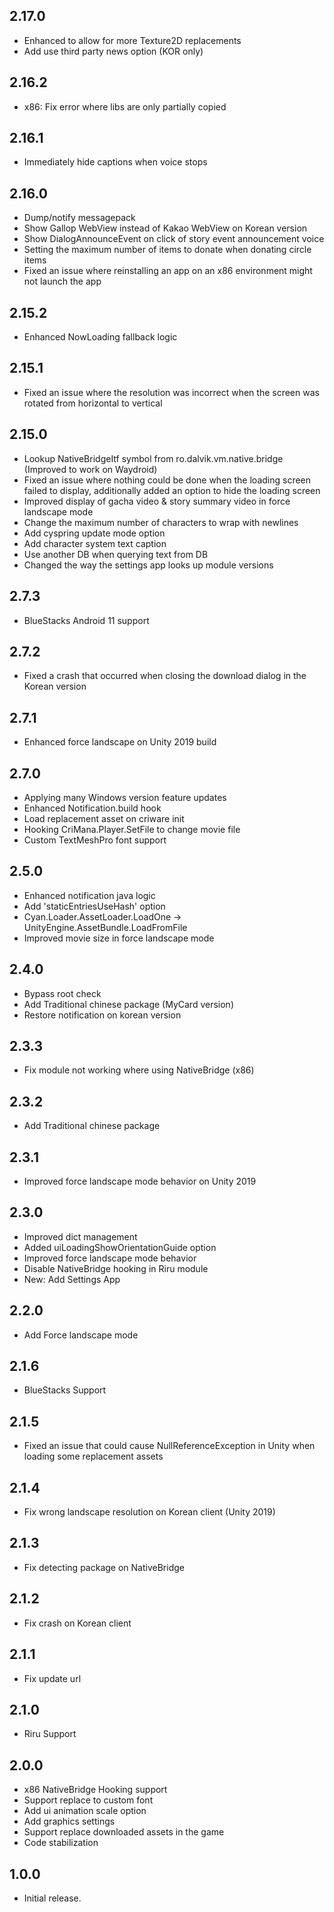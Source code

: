 ## 2.17.0

- Enhanced to allow for more Texture2D replacements
- Add use third party news option (KOR only)

## 2.16.2

- x86: Fix error where libs are only partially copied

## 2.16.1

- Immediately hide captions when voice stops

## 2.16.0

- Dump/notify messagepack
- Show Gallop WebView instead of Kakao WebView on Korean version
- Show DialogAnnounceEvent on click of story event announcement voice
- Setting the maximum number of items to donate when donating circle items
- Fixed an issue where reinstalling an app on an x86 environment might not launch the app

## 2.15.2

- Enhanced NowLoading fallback logic

## 2.15.1

- Fixed an issue where the resolution was incorrect when the screen was rotated from horizontal to vertical

## 2.15.0

- Lookup NativeBridgeItf symbol from ro.dalvik.vm.native.bridge (Improved to work on Waydroid)
- Fixed an issue where nothing could be done when the loading screen failed to display, additionally added an option to hide the loading screen
- Improved display of gacha video & story summary video in force landscape mode
- Change the maximum number of characters to wrap with newlines
- Add cyspring update mode option
- Add character system text caption
- Use another DB when querying text from DB
- Changed the way the settings app looks up module versions

## 2.7.3

- BlueStacks Android 11 support

## 2.7.2

- Fixed a crash that occurred when closing the download dialog in the Korean version

## 2.7.1

- Enhanced force landscape on Unity 2019 build

## 2.7.0

- Applying many Windows version feature updates
- Enhanced Notification.build hook
- Load replacement asset on criware init
- Hooking CriMana.Player.SetFile to change movie file
- Custom TextMeshPro font support

## 2.5.0

- Enhanced notification java logic
- Add 'staticEntriesUseHash' option
- Cyan.Loader.AssetLoader.LoadOne -> UnityEngine.AssetBundle.LoadFromFile
- Improved movie size in force landscape mode

## 2.4.0

- Bypass root check
- Add Traditional chinese package (MyCard version)
- Restore notification on korean version

## 2.3.3

- Fix module not working where using NativeBridge (x86)

## 2.3.2

- Add Traditional chinese package

## 2.3.1

- Improved force landscape mode behavior on Unity 2019

## 2.3.0

- Improved dict management
- Added uiLoadingShowOrientationGuide option
- Improved force landscape mode behavior
- Disable NativeBridge hooking in Riru module
- New: Add Settings App

## 2.2.0

- Add Force landscape mode

## 2.1.6

- BlueStacks Support

## 2.1.5

- Fixed an issue that could cause NullReferenceException in Unity when loading some replacement assets

## 2.1.4

- Fix wrong landscape resolution on Korean client (Unity 2019)

## 2.1.3

- Fix detecting package on NativeBridge

## 2.1.2

- Fix crash on Korean client

## 2.1.1

- Fix update url

## 2.1.0

- Riru Support

## 2.0.0

- x86 NativeBridge Hooking support
- Support replace to custom font
- Add ui animation scale option
- Add graphics settings
- Support replace downloaded assets in the game
- Code stabilization

## 1.0.0

- Initial release.